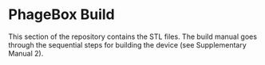 # PhageBox Build

This section of the repository contains the STL files. The build manual goes through the sequential steps for building the device (see Supplementary Manual 2).
